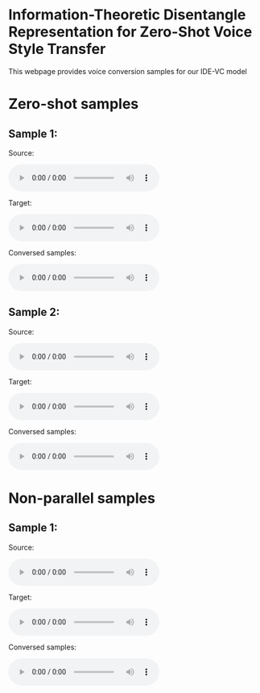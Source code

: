 # Information-Theoretic Disentangle Representation  for Zero-Shot Voice Style Transfer
This webpage provides voice conversion samples for our IDE-VC model
# Zero-shot samples
## Sample 1:
Source:
<html>
  <audio controls>
    <source src="gt_p271_015_zs.wav">
  </audio>
</html>

Target:
<html>
  <audio controls>
    <source src="gt_p293_016_zs.wav">
  </audio>
</html>

Conversed samples:
<html>
  <audio controls>
    <source src="disentanglement_p271_015_p293_016_zs.wav">
  </audio>
</html>

## Sample 2:
Source:
<html>
  <audio controls>
    <source src="gt_p292_015_zs.wav">
  </audio>
</html>

Target:
<html>
  <audio controls>
    <source src="gt_p256_016_zs.wav">
  </audio>
</html>

Conversed samples:
<html>
  <audio controls>
    <source src="disentanglement_p292_015_p256_016_zs.wav">
  </audio>

# Non-parallel samples
## Sample 1:
Source:
<html>
  <audio controls>
    <source src="gt_p232_015.wav">
  </audio>
</html>

Target:
<html>
  <audio controls>
    <source src="gt_p293_016.wav">
  </audio>
</html>

Conversed samples:
<html>
  <audio controls>
    <source src="disentanglement_p232_015_p293.wav">
  </audio>
</html>
